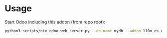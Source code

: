 # Usage

Start Odoo including this addon (from repo root):

```bash
python3 scripts/nix_odoo_web_server.py --db-name mydb --addon l10n_es_edi_sii
```
